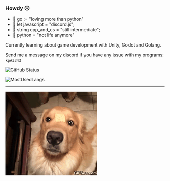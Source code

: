 ### Howdy 🙃

- 🐻 go := "loving more than python"
- 🤖 let javascript = "discord.js";
- 📡 string cpp_and_cs = "still intermediate";
- 🐍 python = "not life anymore"

Currently learning about game development with Unity, Godot and Golang.

Send me a message on my discord if you have any issue with my programs: ``kp#3343``

![GitHub Status](https://github-readme-stats.vercel.app/api?username=pedrokpp&count_private=true&theme=nightowl&show_icons=true)

![MostUsedLangs](https://github-readme-stats.vercel.app/api/top-langs/?username=pedrokpp&theme=nightowl&layout=compact&langs_count=8)

---

![dog gif](./dog.gif "Pretty cute, huh")
